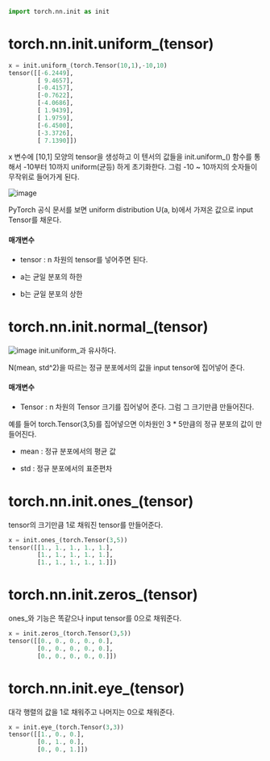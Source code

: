 ```python
import torch.nn.init as init
```

# torch.nn.init.uniform_(tensor)

```python
x = init.uniform_(torch.Tensor(10,1),-10,10)
tensor([[-6.2449],
        [ 9.4657],
        [-0.4157],
        [-0.7622],
        [-4.0686],
        [ 1.9439],
        [ 1.9759],
        [-6.4500],
        [-3.3726],
        [ 7.1390]])
```
x 변수에 [10,1] 모양의 tensor을 생성하고 이 텐서의 값들을 init.uniform_() 함수를 통해서 -10부터 10까지 uniform(균등) 하게 초기화한다. 
그럼 -10 ~ 10까지의 숫자들이 무작위로 들어가게 된다.

![image](https://user-images.githubusercontent.com/66999675/130412033-87bb2f5a-d9aa-472a-86df-9a53da01222f.png)

PyTorch 공식 문서를 보면 uniform distribution U(a, b)에서 가져온 값으로 input Tensor를 채운다.

#### 매개변수

- tensor : n 차원의 tensor를 넣어주면 된다.

- a는 균일 분포의 하한

- b는 균일 분포의 상한

# torch.nn.init.normal_(tensor)
![image](https://user-images.githubusercontent.com/66999675/130412131-209fa054-00b1-46d0-aebf-8e800ea3ed99.png)
init.uniform_과 유사하다.

N(mean, std^2)을 따르는 정규 분포에서의 값을 input tensor에 집어넣어 준다.


#### 매개변수

- Tensor : n 차원의 Tensor 크기를 집어넣어 준다. 그럼 그 크기만큼 만들어진다.

 예를 들어 torch.Tensor(3,5)를 집어넣으면 이차원인 3 * 5만큼의 정규 분포의 값이 만들어진다.

- mean : 정규 분포에서의 평균 값

- std : 정규 분포에서의 표준편차

# torch.nn.init.ones_(tensor)

tensor의 크기만큼 1로 채워진 tensor를 만들어준다.
```python
x = init.ones_(torch.Tensor(3,5))
tensor([[1., 1., 1., 1., 1.],
        [1., 1., 1., 1., 1.],
        [1., 1., 1., 1., 1.]])
```

# torch.nn.init.zeros_(tensor)
ones_와 기능은 똑같으나 input tensor를 0으로 채워준다.
```python
x = init.zeros_(torch.Tensor(3,5))
tensor([[0., 0., 0., 0., 0.],
        [0., 0., 0., 0., 0.],
        [0., 0., 0., 0., 0.]])
```

# torch.nn.init.eye_(tensor)

대각 행렬의 값을 1로 채워주고 나머지는 0으로 채워준다.

```python
x = init.eye_(torch.Tensor(3,3))
tensor([[1., 0., 0.],
        [0., 1., 0.],
        [0., 0., 1.]])
```
